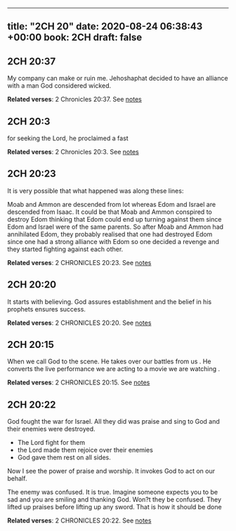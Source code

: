 
---
title: "2CH 20"
date: 2020-08-24 06:38:43 +00:00
book: 2CH
draft: false
---

## 2CH 20:37

My company can make or ruin me. Jehoshaphat decided to have an alliance with a man God considered wicked.

**Related verses**: 2 Chronicles 20:37. See [notes](https://my.bible.com/notes/3503041798292103886)


## 2CH 20:3

for seeking the Lord, he proclaimed a fast

**Related verses**: 2 Chronicles 20:3. See [notes](https://my.bible.com/notes/3501715745065919135)


## 2CH 20:23

It is very possible that what happened was along these lines:

Moab and Ammon are descended from lot whereas Edom and Israel are descended from Isaac. It could be that Moab and Ammon conspired to destroy Edom thinking that Edom could end up turning against them since Edom and Israel were of the same parents. So after Moab and Ammon had annihilated Edom, they probably realised that one had destroyed Edom since one had a strong alliance with Edom so one decided a revenge and they started fighting against each other.

**Related verses**: 2 CHRONICLES 20:23. See [notes](https://my.bible.com/notes/2808960584472322844)


## 2CH 20:20

It starts with believing. God assures establishment and the belief in his prophets ensures success.

**Related verses**: 2 CHRONICLES 20:20. See [notes](https://my.bible.com/notes/2808950007200998057)


## 2CH 20:15

When we call God to the scene. He takes over our battles from us . He converts the live performance we are acting to a movie we are watching 
.

**Related verses**: 2 CHRONICLES 20:15. See [notes](https://my.bible.com/notes/2808947376005046928)


## 2CH 20:22

God fought the war for Israel. All they did was praise and sing to God and their enemies were destroyed.

- The Lord fight for them
- the Lord made them rejoice over their enemies
- God gave them rest on all sides.

Now I see the power of praise and worship. It invokes God to act on our behalf. 

The enemy was confused. It is true. Imagine someone expects you to be sad and you are smiling and thanking God. Won?t they be confused. They lifted up praises before lifting up any sword. That is how it should be done

**Related verses**: 2 CHRONICLES 20:22. See [notes](https://my.bible.com/notes/2794763740154421271)

